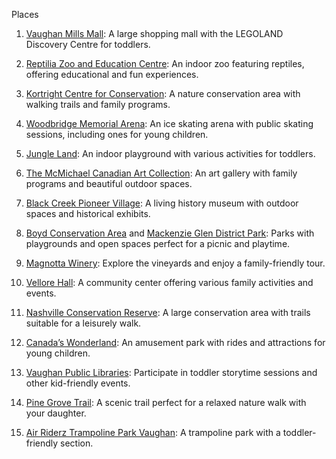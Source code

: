 Places

1. [Vaughan Mills Mall](https://maps.app.goo.gl/GQ59w6tzk3F3rd3b9): A large shopping mall with the LEGOLAND Discovery Centre for toddlers.

2. [Reptilia Zoo and Education Centre](https://maps.app.goo.gl/VFkvHXqMeRw99t5V6): An indoor zoo featuring reptiles, offering educational and fun experiences.

3. [Kortright Centre for Conservation](https://maps.app.goo.gl/rCED2PPwV4Wz9Dwf6): A nature conservation area with walking trails and family programs.

4. [Woodbridge Memorial Arena](https://maps.app.goo.gl/VDcd6YW63fkYsuzZ7): An ice skating arena with public skating sessions, including ones for young children.

5. [Jungle Land](https://maps.app.goo.gl/jTZvZqyyKdgpr6aj8): An indoor playground with various activities for toddlers.

6. [The McMichael Canadian Art Collection](https://maps.app.goo.gl/KvoeodkegtR9SqbGA): An art gallery with family programs and beautiful outdoor spaces.

7. [Black Creek Pioneer Village](https://maps.app.goo.gl/pNtxBc3wNLJEM8hi8): A living history museum with outdoor spaces and historical exhibits.

8. [Boyd Conservation Area](https://maps.app.goo.gl/EURnCNEs6UJtwm1k8) and [Mackenzie Glen District Park](https://maps.app.goo.gl/MPsZAeVWN1Qxcs4G9): Parks with playgrounds and open spaces perfect for a picnic and playtime.

9. [Magnotta Winery](https://maps.app.goo.gl/UuFtJjbz4Z6prc2x7): Explore the vineyards and enjoy a family-friendly tour.

10. [Vellore Hall](https://maps.app.goo.gl/SvtvZwLNz127LeJq8): A community center offering various family activities and events.

11. [Nashville Conservation Reserve](https://maps.app.goo.gl/zK933c6drwzP4HeX6): A large conservation area with trails suitable for a leisurely walk.

12. [Canada’s Wonderland](https://maps.app.goo.gl/gT4q6zVFd8R7YLuj9): An amusement park with rides and attractions for young children.

13. [Vaughan Public Libraries](https://maps.app.goo.gl/rG9PtCNqkATrPr5M9): Participate in toddler storytime sessions and other kid-friendly events.

14. [Pine Grove Trail](https://maps.app.goo.gl/et8fDKvSctune2uB8): A scenic trail perfect for a relaxed nature walk with your daughter.

15. [Air Riderz Trampoline Park Vaughan](https://maps.app.goo.gl/AVGtZozxEGFyLhS78): A trampoline park with a toddler-friendly section.

